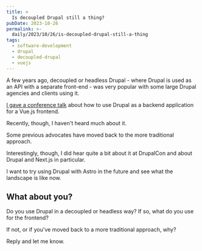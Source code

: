 ```yaml
---
title: >
  Is decoupled Drupal still a thing?
pubDate: 2023-10-26
permalink: >-
  daily/2023/10/26/is-decoupled-drupal-still-a-thing
tags:
  - software-development
  - drupal
  - decoupled-drupal
  - vuejs
---
```


A few years ago, decoupled or headless Drupal - where Drupal is used as an API with a separate front-end - was very popular with some large Drupal agencies and clients using it.

[I gave a conference talk][talk] about how to use Drupal as a backend application for a Vue.js frontend.

Recently, though, I haven't heard much about it.

Some previous advocates have moved back to the more traditional approach.

Interestingly, though, I did hear quite a bit about it at DrupalCon and about Drupal and Next.js in particular.

I want to try using Drupal with Astro in the future and see what the landscape is like now.

## What about you?

Do you use Drupal in a decoupled or headless way? If so, what do you use for the frontend?

If not, or if you've moved back to a more traditional approach, why?

Reply and let me know.

[talk]: {{site.url}}/talks/decoupling-drupal-vuejs

